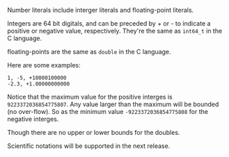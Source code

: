 Number literals include interger literals and floating-point literals.

Integers are 64 bit digitals, and can be preceded by + or - to indicate a positive or negative value, respectively. They're the same as `int64_t` in the C language.

floating-points are the same as `double` in the C language.

Here are some examples:

```
1, -5, +10000100000
-2.3, +1.00000000000
```

Notice that the maximum value for the positive interges is `9223372036854775807`. Any value larger than the maximum will be bounded (no over-flow). So as the minimum value `-9223372036854775808` for the negative interges.
 
Though there are no upper or lower bounds for the doubles. 

Scientific notations will be supported in the next release.
